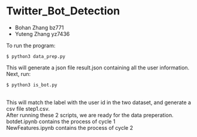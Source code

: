 # Twitter_Bot_Detection
- Bohan Zhang bz771
- Yuteng Zhang yz7436

To run the program:
```
$ python3 data_prep.py
```
This will generate a json file result.json containing all the user information.
<br />Next, run:
```
$ python3 is_bot.py
```
<br />This will match the label with the user id in the two dataset, and generate a csv file step1.csv.
<br />After running these 2 scripts, we are ready for the data preperation.
<br />botdet.ipynb contains the process of cycle 1 
<br />NewFeatures.ipynb contains the process of cycle 2
